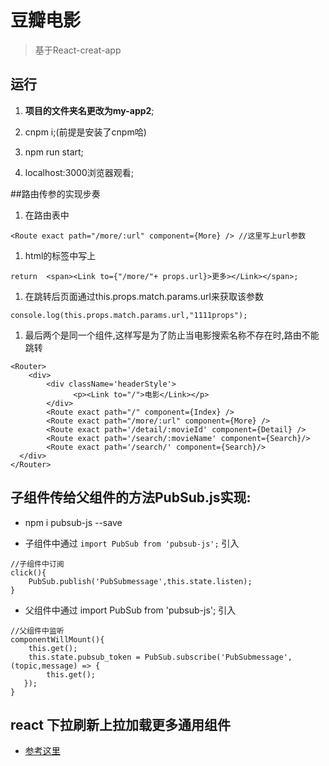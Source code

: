 # 豆瓣电影
>  基于React-creat-app

## 运行
1. **项目的文件夹名更改为my-app2**;

1. cnpm i;(前提是安装了cnpm哈)

2. npm run start;
 
1. localhost:3000浏览器观看;

##路由传参的实现步奏
1. 在路由表中
```
<Route exact path="/more/:url" component={More} /> //这里写上url参数
```
1. html的标签中写上
```
return  <span><Link to={"/more/"+ props.url}>更多></Link></span>;
```
1. 在跳转后页面通过this.props.match.params.url来获取该参数
```
console.log(this.props.match.params.url,"1111props");
```
1. 最后两个是同一个组件,这样写是为了防止当电影搜索名称不存在时,路由不能跳转
```
<Router>
    <div>
        <div className='headerStyle'>
              <p><Link to="/">电影</Link></p>
        </div>
        <Route exact path="/" component={Index} />
        <Route exact path="/more/:url" component={More} />
        <Route exact path='/detail/:movieId' component={Detail} />
        <Route exact path='/search/:movieName' component={Search}/>
        <Route exact path='/search/' component={Search}/>
  </div>
</Router>
```

## 子组件传给父组件的方法PubSub.js实现:
- npm i pubsub-js --save

- 子组件中通过 `import PubSub from 'pubsub-js';` 引入
```
//子组件中订阅
click(){
    PubSub.publish('PubSubmessage',this.state.listen);
}
```

- 父组件中通过 import PubSub from 'pubsub-js'; 引入
```
//父组件中监听
componentWillMount(){
    this.get();
    this.state.pubsub_token = PubSub.subscribe('PubSubmessage',(topic,message) => {
        this.get();
   });
}
```

## react 下拉刷新上拉加载更多通用组件

- [参考这里](https://segmentfault.com/a/1190000008730840)